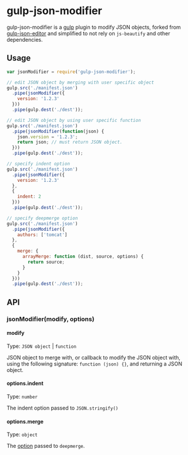 # gulp-json-modifier

gulp-json-modifier is a [gulp](https://github.com/gulpjs/gulp) plugin to modify
JSON objects, forked from
[gulp-json-editor](https://github.com/rejas/gulp-json-editor) and simplified to
not rely on `js-beautify` and other dependencies.

## Usage

```javascript
var jsonModifier = require('gulp-json-modifier');

// edit JSON object by merging with user specific object
gulp.src('./manifest.json')
  .pipe(jsonModifier({
    version: '1.2.3'
  }))
  .pipe(gulp.dest('./dest'));

// edit JSON object by using user specific function
gulp.src('./manifest.json')
  .pipe(jsonModifier(function(json) {
    json.version = '1.2.3';
    return json; // must return JSON object.
  }))
  .pipe(gulp.dest('./dest'));

// specify indent option
gulp.src('./manifest.json')
  .pipe(jsonModifier({
    version: '1.2.3'
  },
  {
    indent: 2
  }))
  .pipe(gulp.dest('./dest'));

// specify deepmerge option
gulp.src('./manifest.json')
  .pipe(jsonModifier({ 
    authors: ['tomcat'] 
  },
  { 
    merge: {
      arrayMerge: function (dist, source, options) {
        return source;
      } 
    }
  }))
  .pipe(gulp.dest('./dest'));
```

## API
### jsonModifier(modify, options)
#### modify
Type: `JSON object` | `function`

JSON object to merge with, or callback to modify the JSON object with, using
the following signature: `function (json) {}`, and returning a JSON object.

#### options.indent
Type: `number`

The indent option passed to `JSON.stringify()`

#### options.merge
Type: `object`

The [option](https://github.com/TehShrike/deepmerge#options) passed to
`deepmerge`.
